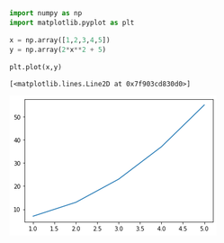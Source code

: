 ```python
import numpy as np
import matplotlib.pyplot as plt
```


```python
x = np.array([1,2,3,4,5])
y = np.array(2*x**2 + 5)
```


```python
plt.plot(x,y)
```




    [<matplotlib.lines.Line2D at 0x7f903cd830d0>]




    
![png](2020-12-05-test_files/2020-12-05-test_2_1.png)
    

